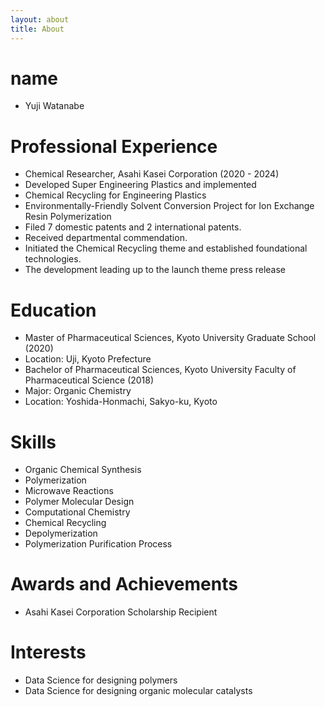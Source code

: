 ```yaml
---
layout: about
title: About
---
```


# name
- Yuji Watanabe

# Professional Experience
- Chemical Researcher, Asahi Kasei Corporation (2020 - 2024)
- Developed Super Engineering Plastics and implemented
- Chemical Recycling for Engineering Plastics
- Environmentally-Friendly Solvent Conversion Project for Ion Exchange Resin Polymerization
- Filed 7 domestic patents and 2 international patents.
- Received departmental commendation.
- Initiated the Chemical Recycling theme and established foundational technologies.
- The development leading up to the launch theme press release

# Education
- Master of Pharmaceutical Sciences, Kyoto University Graduate School (2020)
- Location: Uji, Kyoto Prefecture
- Bachelor of Pharmaceutical Sciences, Kyoto University Faculty of Pharmaceutical Science (2018)
- Major: Organic Chemistry
- Location: Yoshida-Honmachi, Sakyo-ku, Kyoto

# Skills
- Organic Chemical Synthesis
- Polymerization
- Microwave Reactions
- Polymer Molecular Design
- Computational Chemistry
- Chemical Recycling
- Depolymerization
- Polymerization Purification Process

# Awards and Achievements
- Asahi Kasei Corporation Scholarship Recipient

# Interests
- Data Science for designing polymers
- Data Science for designing organic molecular catalysts
